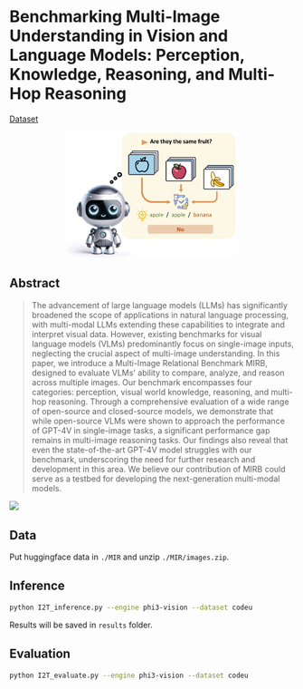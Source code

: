 # Benchmarking Multi-Image Understanding in Vision and Language Models: Perception, Knowledge, Reasoning, and Multi-Hop Reasoning

[Dataset](https://huggingface.co/datasets/VLLMs/MIRB)


<div align="center">
<img src=assets/teaser_mirb.jpg width=60% />
</div>

## Abstract
> The advancement of large language models (LLMs) has significantly broadened the scope of applications in natural language processing, with multi-modal LLMs extending these capabilities to integrate and interpret visual data. 
> However, existing benchmarks for visual language models (VLMs) predominantly focus on single-image inputs, neglecting the crucial aspect of multi-image understanding. 
> In this paper, we introduce a Multi-Image Relational Benchmark MIRB,  designed to evaluate VLMs' ability to compare, analyze, and reason across multiple images. 
> Our benchmark encompasses four categories: perception, visual world knowledge, reasoning, and multi-hop reasoning. 
> Through a comprehensive evaluation of a wide range of open-source and closed-source models, we demonstrate that while open-source VLMs were shown to approach the performance of GPT-4V in single-image tasks, a significant performance gap remains in multi-image reasoning tasks. 
> Our findings also reveal that even the state-of-the-art GPT-4V model struggles with our benchmark, underscoring the need for further research and development in this area. 
> We believe our contribution of MIRB could serve as a testbed for developing the next-generation multi-modal models. 


![](https://github.com/DTennant/MIRB_eval/blob/main/assets/Data_samples.jpg?raw=true)

## Data
Put huggingface data in `./MIR` and unzip `./MIR/images.zip`.

## Inference
```bash
python I2T_inference.py --engine phi3-vision --dataset codeu
```
Results will be saved in `results` folder.

## Evaluation
```bash
python I2T_evaluate.py --engine phi3-vision --dataset codeu

```
